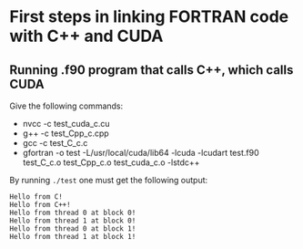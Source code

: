 # First steps in linking FORTRAN code with C++ and CUDA

## Running .f90 program that calls C++, which calls CUDA

Give the following commands:

- nvcc -c test_cuda_c.cu
- g++ -c test_Cpp_c.cpp
- gcc -c test_C_c.c
- gfortran -o test -L/usr/local/cuda/lib64 -lcuda -lcudart test.f90 test_C_c.o test_Cpp_c.o test_cuda_c.o -lstdc++

By running `./test` one must get the following output:

  ```
  Hello from C!
  Hello from C++!
  Hello from thread 0 at block 0!
  Hello from thread 1 at block 0!
  Hello from thread 0 at block 1!
  Hello from thread 1 at block 1!
  ```
